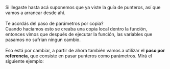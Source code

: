 Si llegaste hasta acá suponemos que ya viste la guía de punteros, así que vamos a arrancar desde ahí.
<br><br>
Te acordás del paso de parámetros por copia?<br> Cuando hacíamos esto se creaba una copia local dentro la función, entonces vimos que después de ejecutar la función, las variables que pasamos no sufrian ningun cambio.
<br><br>
Eso está por cambiar, a partir de ahora también vamos a utilizar el **paso por referencia**, que consiste en pasar punteros como parámetros. Mirá el siguiente ejemplo:
<br>